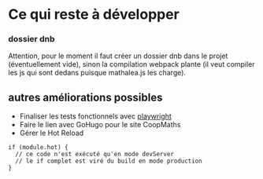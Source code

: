 # Ce qui reste à développer



### dossier dnb
Attention, pour le moment il faut créer un dossier dnb dans le projet (éventuellement vide), sinon la compilation webpack plante (il veut compiler les js qui sont dedans puisque mathalea.js les charge).

## autres améliorations possibles
* Finaliser les tests fonctionnels avec [playwright](https://playwright.dev/)
* Faire le lien avec GoHugo pour le site CoopMaths
* Gérer le Hot Reload

```
if (module.hot) {
  // ce code n'est exécuté qu'en mode devServer
  // le if complet est viré du build en mode production
}
```

